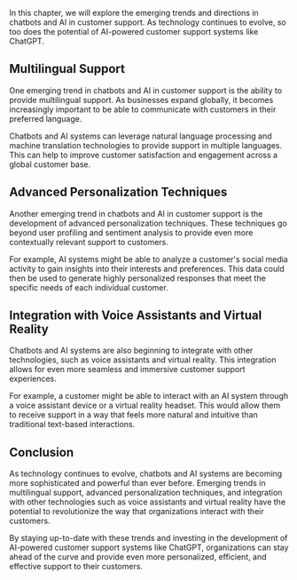 

In this chapter, we will explore the emerging trends and directions in chatbots and AI in customer support. As technology continues to evolve, so too does the potential of AI-powered customer support systems like ChatGPT.

Multilingual Support
--------------------

One emerging trend in chatbots and AI in customer support is the ability to provide multilingual support. As businesses expand globally, it becomes increasingly important to be able to communicate with customers in their preferred language.

Chatbots and AI systems can leverage natural language processing and machine translation technologies to provide support in multiple languages. This can help to improve customer satisfaction and engagement across a global customer base.

Advanced Personalization Techniques
-----------------------------------

Another emerging trend in chatbots and AI in customer support is the development of advanced personalization techniques. These techniques go beyond user profiling and sentiment analysis to provide even more contextually relevant support to customers.

For example, AI systems might be able to analyze a customer's social media activity to gain insights into their interests and preferences. This data could then be used to generate highly personalized responses that meet the specific needs of each individual customer.

Integration with Voice Assistants and Virtual Reality
-----------------------------------------------------

Chatbots and AI systems are also beginning to integrate with other technologies, such as voice assistants and virtual reality. This integration allows for even more seamless and immersive customer support experiences.

For example, a customer might be able to interact with an AI system through a voice assistant device or a virtual reality headset. This would allow them to receive support in a way that feels more natural and intuitive than traditional text-based interactions.

Conclusion
----------

As technology continues to evolve, chatbots and AI systems are becoming more sophisticated and powerful than ever before. Emerging trends in multilingual support, advanced personalization techniques, and integration with other technologies such as voice assistants and virtual reality have the potential to revolutionize the way that organizations interact with their customers.

By staying up-to-date with these trends and investing in the development of AI-powered customer support systems like ChatGPT, organizations can stay ahead of the curve and provide even more personalized, efficient, and effective support to their customers.
